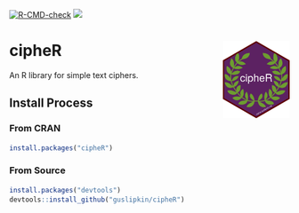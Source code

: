 <!-- badges: start -->
[![R-CMD-check](https://github.com/guslipkin/cipheR/actions/workflows/R-CMD-check.yaml/badge.svg)](https://github.com/guslipkin/cipheR/actions/workflows/R-CMD-check.yaml)
[![](https://cranlogs.r-pkg.org/badges/grand-total/cipheR)](https://cran.r-project.org/package=cipheR)
<!-- badges: end -->

# cipheR <img src="man/figures/logo.png" align="right" height="139" />
An R library for simple text ciphers.

## Install Process

### From CRAN

```R
install.packages("cipheR")
```

### From Source

```R
install.packages("devtools")
devtools::install_github("guslipkin/cipheR")
```
